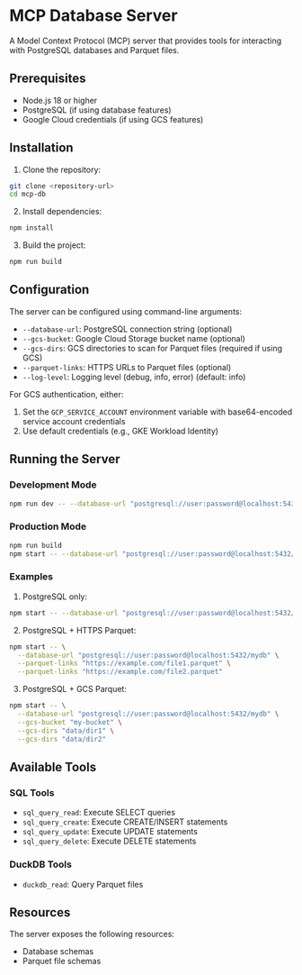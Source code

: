 # MCP Database Server

A Model Context Protocol (MCP) server that provides tools for interacting with PostgreSQL databases and Parquet files.

## Prerequisites

- Node.js 18 or higher
- PostgreSQL (if using database features)
- Google Cloud credentials (if using GCS features)

## Installation

1. Clone the repository:
```bash
git clone <repository-url>
cd mcp-db
```

2. Install dependencies:
```bash
npm install
```

3. Build the project:
```bash
npm run build
```

## Configuration

The server can be configured using command-line arguments:

- `--database-url`: PostgreSQL connection string (optional)
- `--gcs-bucket`: Google Cloud Storage bucket name (optional)
- `--gcs-dirs`: GCS directories to scan for Parquet files (required if using GCS)
- `--parquet-links`: HTTPS URLs to Parquet files (optional)
- `--log-level`: Logging level (debug, info, error) (default: info)

For GCS authentication, either:
1. Set the `GCP_SERVICE_ACCOUNT` environment variable with base64-encoded service account credentials
2. Use default credentials (e.g., GKE Workload Identity)

## Running the Server

### Development Mode
```bash
npm run dev -- --database-url "postgresql://user:password@localhost:5432/mydb"
```

### Production Mode
```bash
npm run build
npm start -- --database-url "postgresql://user:password@localhost:5432/mydb"
```

### Examples

1. PostgreSQL only:
```bash
npm start -- --database-url "postgresql://user:password@localhost:5432/mydb"
```

2. PostgreSQL + HTTPS Parquet:
```bash
npm start -- \
  --database-url "postgresql://user:password@localhost:5432/mydb" \
  --parquet-links "https://example.com/file1.parquet" \
  --parquet-links "https://example.com/file2.parquet"
```

3. PostgreSQL + GCS Parquet:
```bash
npm start -- \
  --database-url "postgresql://user:password@localhost:5432/mydb" \
  --gcs-bucket "my-bucket" \
  --gcs-dirs "data/dir1" \
  --gcs-dirs "data/dir2"
```

## Available Tools

### SQL Tools
- `sql_query_read`: Execute SELECT queries
- `sql_query_create`: Execute CREATE/INSERT statements
- `sql_query_update`: Execute UPDATE statements
- `sql_query_delete`: Execute DELETE statements

### DuckDB Tools
- `duckdb_read`: Query Parquet files

## Resources

The server exposes the following resources:
- Database schemas
- Parquet file schemas
